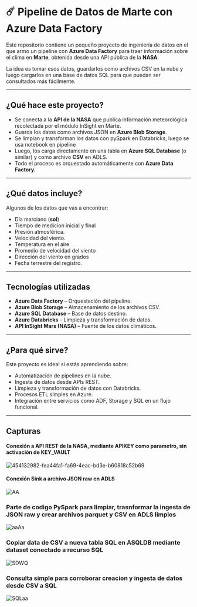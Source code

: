 # ☄️ Pipeline de Datos de Marte con Azure Data Factory

Este repositorio contiene un pequeño proyecto de ingeniería de datos en el que armo un pipeline con **Azure Data Factory** para traer información sobre el clima en **Marte**, obtenida desde una API pública de la **NASA**.

La idea es tomar esos datos, guardarlos como archivos CSV en la nube y luego cargarlos en una base de datos SQL para que puedan ser consultados más fácilmente.

---

## ¿Qué hace este proyecto?

- Se conecta a la **API de la NASA** que publica información meteorológica recolectada por el módulo InSight en Marte.
- Guarda los datos como archivos JSON en **Azure Blob Storage**.
- Se limpian y transforman los datos con pySpark en Databricks, luego se usa notebook en pipeline
- Luego, los carga directamente en una tabla en **Azure SQL Database** (o similar) y como archivo **CSV** en ADLS.
- Todo el proceso es orquestado automáticamente con **Azure Data Factory**.

---

##  ¿Qué datos incluye?

Algunos de los datos que vas a encontrar:
- Día marciano (**sol**)
- Tiempo de medicion inicial y final
- Presión atmosférica.
- Velocidad del viento.
- Temperatura en el aire
- Promedio de velocidad del viento
- Dirección del viento en grados
- Fecha terrestre del registro.

---

##  Tecnologías utilizadas

- **Azure Data Factory** – Orquestación del pipeline.
- **Azure Blob Storage** – Almacenamiento de los archivos CSV.
- **Azure SQL Database** – Base de datos destino.
- **Azure Databricks** – Limpieza y transformación de datos.
- **API InSight Mars (NASA)** – Fuente de los datos climáticos.

---

##  ¿Para qué sirve?

Este proyecto es ideal si estás aprendiendo sobre:
- Automatización de pipelines en la nube.
- Ingesta de datos desde APIs REST.
- Limpieza y transformación de datos con Databricks.
- Procesos ETL simples en Azure.
- Integración entre servicios como ADF, Storage y SQL en un flujo funcional.

---

## Capturas

#### Conexión a API REST de la NASA, mediante APIKEY como parametro, sin activación de KEY_VAULT
![454132982-fea44fa1-fa69-4eac-bd3e-b60818c52b69](https://github.com/user-attachments/assets/df5240f2-87f3-4b4a-bbb5-b030d530db58)

#### Conexión Sink a archivo JSON raw en ADLS 
![AA](https://github.com/user-attachments/assets/b5615ecc-15b8-4c25-8922-b9ac5847691c)

### Parte de codigo PySpark para limpiar, trasnformar la ingesta de JSON raw y crear archivos parquet y CSV en ADLS limpios
![aaAa](https://github.com/user-attachments/assets/29b517c9-59c1-462d-aa6b-8c7c49d7c744)

### Copiar data de CSV a nueva tabla SQL en ASQLDB mediante dataset conectado a recurso SQL
![SDWQ](https://github.com/user-attachments/assets/f06528b3-beac-4018-9346-ae9855b128d4)

### Consulta simple para corroborar creacion y ingesta de datos desde CSV a SQL
![SQLaa](https://github.com/user-attachments/assets/d0c6686b-9a5d-4260-9837-8b6782ce6143)







